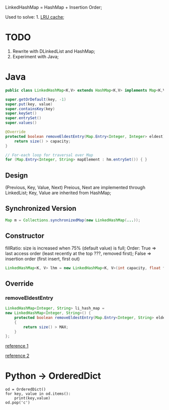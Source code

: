 LinkedHashMap = HashMap + Insertion Order;

Used to solve: 1. [LRU cache](https://leetcode.com/problems/lru-cache/);

# TODO
1. Rewrite with DLinkedList and HashMap;
2. Experiment with Java;


# Java
```java
public class LinkedHashMap<K,​V> extends HashMap<K,​V> implements Map<K,​V>

super.getOrDefault(key, -1)
super.put(key, value)
super.containsKey(key)
super.keySet()
super.entrySet()
super.values()

@Override
protected boolean removeEldestEntry(Map.Entry<Integer, Integer> eldest) {
    return size() > capacity; 
}

// For-each loop for traversal over Map
for (Map.Entry<Integer, String> mapElement : hm.entrySet()) { }
```

## Design
(Previous, Key, Value, Next)
Preious, Next are implemented through LinkedList;
Key, Value are inherited from HashMap;

## Synchronized Version
```java
Map m = Collections.synchronizedMap(new LinkedHashMap(...));
```

## Constructor
fillRatio: size is increased when 75% (default value) is full;
Order: True => last access order (least recently at the top ???, removed first); False => insertion order (first insert, first out)
```java
LinkedHashMap<K, V> lhm = new LinkedHashMap<K, V>(int capacity, float fillRatio, boolean Order);
```

## Override

### removeEldestEntry
``` java
LinkedHashMap<Integer, String> li_hash_map =
new LinkedHashMap<Integer, String>() {
    protected boolean removeEldestEntry(Map.Entry<Integer, String> eldest)
    {
        return size() > MAX;
    }
};
```
        

[reference 1](https://www.geeksforgeeks.org/linkedhashmap-class-in-java/)

[reference 2](https://www.geeksforgeeks.org/linkedhashmap-class-in-java/)

# Python -> OrderedDict
```python3
od = OrderedDict()
for key, value in od.items():
    print(key,value)
od.pop('c')
```
